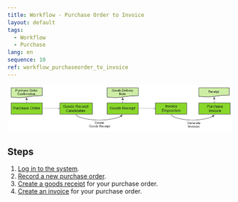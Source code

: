 ```yaml
---
title: Workflow - Purchase Order to Invoice
layout: default
tags:
  - Workflow
  - Purchase
lang: en
sequence: 10
ref: workflow_purchaseorder_to_invoice
---
```


![](../../images/en_workflow_PO_to_POinvoice.png)

## Steps
1. [Log in to the system](Login).
1. [Record a new purchase order](CreatePurchaseOrder).
1. [Create a goods receipt](CreateGoodsReceipt) for your purchase order.
1. [Create an invoice](CreatePurchaseInvoice) for your purchase order.
